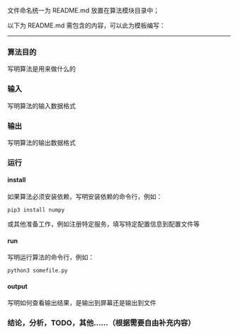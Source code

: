文件命名统一为 README.md 放置在算法模块目录中；  

以下为 README.md 需包含的内容，可以此为模板编写：

--------

### 算法目的

写明算法是用来做什么的

### 输入

写明算法的输入数据格式

### 输出

写明算法的输出数据格式

### 运行

#### install

如果算法必须安装依赖，写明安装依赖的命令行，例如：

```
pip3 install numpy
```

或其他准备工作，例如注册特定服务，填写特定配置信息到配置文件等

#### run

写明运行算法的命令行，例如：

```
python3 somefile.py
```

#### output

写明如何查看输出结果，是输出到屏幕还是输出到文件


### 结论，分析，TODO，其他……（根据需要自由补充内容）
